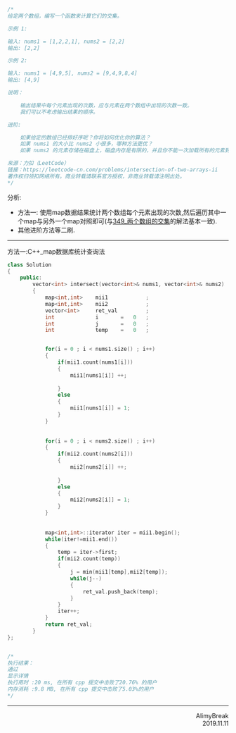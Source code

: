 ```C
/*
给定两个数组，编写一个函数来计算它们的交集。

示例 1:

输入: nums1 = [1,2,2,1], nums2 = [2,2]
输出: [2,2]

示例 2:

输入: nums1 = [4,9,5], nums2 = [9,4,9,8,4]
输出: [4,9]

说明：

    输出结果中每个元素出现的次数，应与元素在两个数组中出现的次数一致。
    我们可以不考虑输出结果的顺序。

进阶:

    如果给定的数组已经排好序呢？你将如何优化你的算法？
    如果 nums1 的大小比 nums2 小很多，哪种方法更优？
    如果 nums2 的元素存储在磁盘上，磁盘内存是有限的，并且你不能一次加载所有的元素到内存中，你该怎么办？

来源：力扣（LeetCode）
链接：https://leetcode-cn.com/problems/intersection-of-two-arrays-ii
著作权归领扣网络所有。商业转载请联系官方授权，非商业转载请注明出处。
*/
```

分析:
+ 方法一: 使用map数据结果统计两个数组每个元素出现的次数,然后遍历其中一个map与另外一个map对照即可(与[349\_两个数组的交集](https://github.com/AlimyBreak/LeetCodeStudy/tree/master/%E7%AE%97%E6%B3%95/349_%E4%B8%A4%E4%B8%AA%E6%95%B0%E7%BB%84%E7%9A%84%E4%BA%A4%E9%9B%86)的解法基本一致).
+ 其他进阶方法等二刷.



***
方法一:C++_map数据库统计查询法
```C++
class Solution
{
    public:
        vector<int> intersect(vector<int>& nums1, vector<int>& nums2)
        {
            map<int,int>    mii1            ;
            map<int,int>    mii2            ;
            vector<int>     ret_val         ;
            int             i       =   0   ;
            int             j       =   0   ;
            int             temp    =   0   ;


            for(i = 0 ; i < nums1.size() ; i++)
            {
                if(mii1.count(nums1[i]))
                {
                    mii1[nums1[i]] ++;
                    
                }
                else
                {
                    mii1[nums1[i]] = 1;
                }
            }
            
            
            for(i = 0 ; i < nums2.size() ; i++)
            {
                if(mii2.count(nums2[i]))
                {
                    mii2[nums2[i]] ++;
                    
                }
                else
                {
                    mii2[nums2[i]] = 1;
                }
            }
            
            
            map<int,int>::iterator iter = mii1.begin();
            while(iter!=mii1.end())
            {
                temp = iter->first;
                if(mii2.count(temp))
                {
                    j = min(mii1[temp],mii2[temp]);
                    while(j--)
                    {
                        ret_val.push_back(temp);
                    }
                }
                iter++;
            }
            return ret_val;
        }
};


/*
执行结果：
通过
显示详情
执行用时 :20 ms, 在所有 cpp 提交中击败了20.76% 的用户
内存消耗 :9.8 MB, 在所有 cpp 提交中击败了5.03%的用户
*/
```

***
<div align = right>
AlimyBreak
</div>
<div align = right>
2019.11.11
</div>